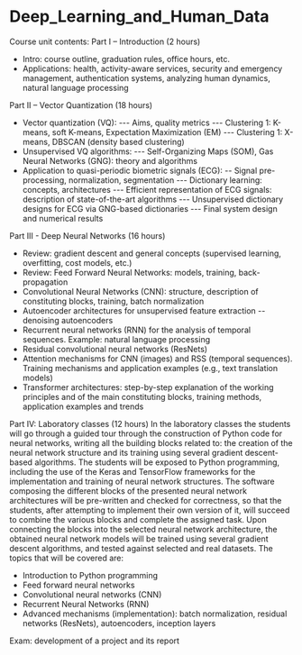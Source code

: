 # Deep_Learning_and_Human_Data

Course unit contents:	Part I – Introduction (2 hours)
- Intro: course outline, graduation rules, office hours, etc.
- Applications: health, activity-aware services, security and emergency management, authentication systems, analyzing human dynamics, natural language processing

Part II – Vector Quantization (18 hours)
- Vector quantization (VQ):
--- Aims, quality metrics
--- Clustering 1: K-means, soft K-means, Expectation Maximization (EM)
--- Clustering 1: X-means, DBSCAN (density based clustering)
- Unsupervised VQ algorithms:
--- Self-Organizing Maps (SOM), Gas Neural Networks (GNG): theory and algorithms
- Application to quasi-periodic biometric signals (ECG):
-- Signal pre-processing, normalization, segmentation
--- Dictionary learning: concepts, architectures
--- Efficient representation of ECG signals: description of state-of-the-art algorithms
--- Unsupervised dictionary designs for ECG via GNG-based dictionaries
--- Final system design and numerical results

Part III - Deep Neural Networks (16 hours)
- Review: gradient descent and general concepts (supervised learning, overfitting, cost models, etc.)
- Review: Feed Forward Neural Networks: models, training, back-propagation
- Convolutional Neural Networks (CNN): structure, description of constituting blocks, training, batch normalization
- Autoencoder architectures for unsupervised feature extraction
-- denoising autoencoders
- Recurrent neural networks (RNN) for the analysis of temporal sequences. Example: natural language processing
- Residual convolutional neural networks (ResNets)
- Attention mechanisms for CNN (images) and RSS (temporal sequences). Training mechanisms and application examples (e.g., text translation models)
- Transformer architectures: step-by-step explanation of the working principles and of the main constituting blocks, training methods, application examples and trends

Part IV: Laboratory classes (12 hours)
In the laboratory classes the students will go through a guided tour through the construction of Python code for neural networks, writing all the building blocks related to: the creation of the neural network structure and its training using several gradient descent-based algorithms. The students will be exposed to Python programming, including the use of the Keras and TensorFlow frameworks for the implementation and training of neural network structures. The software composing the different blocks of the presented neural network architectures will be pre-written and checked for correctness, so that the students, after attempting to implement their own version of it, will succeed to combine the various blocks and complete the assigned task. Upon connecting the blocks into the selected neural network architecture, the obtained neural network models will be trained using several gradient descent algorithms, and tested against selected and real datasets. The topics that will be covered are:

- Introduction to Python programming
- Feed forward neural networks
- Convolutional neural networks (CNN)
- Recurrent Neural Networks (RNN)
- Advanced mechanisms (implementation): batch normalization, residual networks (ResNets), autoencoders, inception layers


Exam: development of a project and its report 
